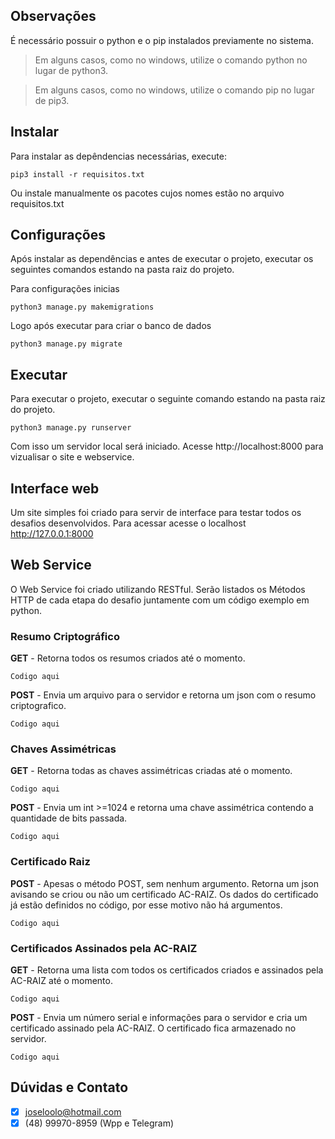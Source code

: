 <h2>Observações</h2>

É necessário possuir o python e o pip instalados previamente no sistema.
> Em alguns casos, como no windows, utilize o comando python no lugar de python3.

> Em alguns casos, como no windows, utilize o comando pip no lugar de pip3.

<h2>Instalar</h2>

Para instalar as depêndencias necessárias, execute:
```
pip3 install -r requisitos.txt
```
Ou instale manualmente os pacotes cujos nomes estão no arquivo requisitos.txt

<h2>Configurações</h2>

Após instalar as dependências e antes de executar o projeto, executar os seguintes comandos estando na pasta raiz do projeto.

Para configurações inicias
```
python3 manage.py makemigrations
```

Logo após executar para criar o banco de dados
```
python3 manage.py migrate
```

<h2>Executar</h2>

Para executar o projeto, executar o seguinte comando estando na pasta raiz do projeto.
```
python3 manage.py runserver
```

Com isso um servidor local será iniciado. Acesse http://localhost:8000 para vizualisar o site e webservice.

<h2>Interface web</h2>

Um site simples foi criado para servir de interface para testar todos os desafios desenvolvidos.
Para acessar acesse o localhost http://127.0.0.1:8000

<h2>Web Service</h2>

O Web Service foi criado utilizando RESTful.
Serão listados os Métodos HTTP de cada etapa do desafio juntamente com um código exemplo em python.

<h3>Resumo Criptográfico</h3>

<b>GET</b> - Retorna todos os resumos criados até o momento.
```
Codigo aqui
```
<b>POST</b> - Envia um arquivo para o servidor e retorna um json com o resumo criptografico.
```
Codigo aqui
```

<h3>Chaves Assimétricas</h3>

<b>GET</b> - Retorna todas as chaves assimétricas criadas até o momento.
```
Codigo aqui
```
<b>POST</b> - Envia um int >=1024 e retorna uma chave assimétrica contendo a quantidade de bits passada.
```
Codigo aqui
```

<h3>Certificado Raiz</h3>

<b>POST</b> - Apesas o método POST, sem nenhum argumento. Retorna um json avisando se criou ou não um certificado AC-RAIZ.
Os dados do certificado já estão definidos no código, por esse motivo não há argumentos.
```
Codigo aqui
```

<h3>Certificados Assinados pela AC-RAIZ</h3>

<b>GET</b> - Retorna uma lista com todos os certificados criados e assinados pela AC-RAIZ até o momento.
```
Codigo aqui
```
<b>POST</b> - Envia um número serial e informações para o servidor e cria um certificado assinado pela AC-RAIZ. O certificado fica armazenado no servidor.
```
Codigo aqui
```

<h2>Dúvidas e Contato</h2>

- [X] joseloolo@hotmail.com
- [X] (48) 99970-8959 (Wpp e Telegram)

